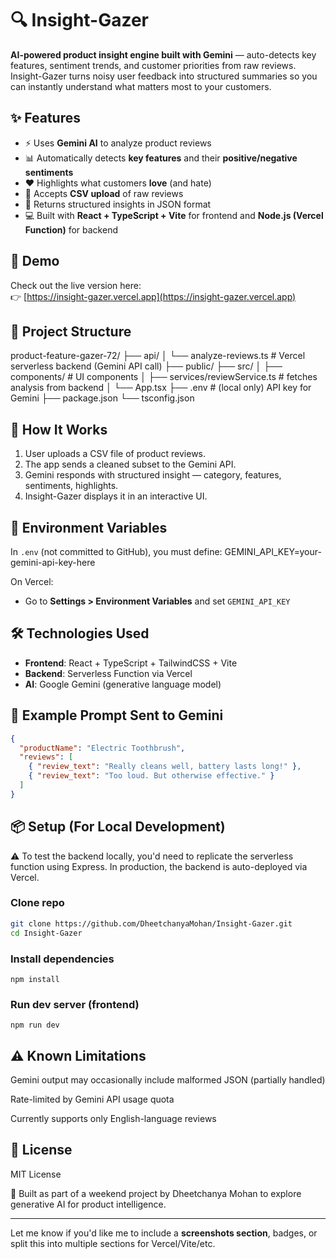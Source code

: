 # 🔍 Insight-Gazer

**AI-powered product insight engine built with Gemini** — auto-detects key features, sentiment trends, and customer priorities from raw reviews.  
Insight-Gazer turns noisy user feedback into structured summaries so you can instantly understand what matters most to your customers.

## ✨ Features

- ⚡ Uses **Gemini AI** to analyze product reviews
- 📊 Automatically detects **key features** and their **positive/negative sentiments**
- ❤️ Highlights what customers **love** (and hate)
- 📁 Accepts **CSV upload** of raw reviews
- 🧠 Returns structured insights in JSON format
- 💻 Built with **React + TypeScript + Vite** for frontend and **Node.js (Vercel Function)** for backend

## 🚀 Demo

Check out the live version here:  
👉 [https://insight-gazer.vercel.app](https://insight-gazer.vercel.app)

## 📂 Project Structure
product-feature-gazer-72/
├── api/
│ └── analyze-reviews.ts # Vercel serverless backend (Gemini API call)
├── public/
├── src/
│ ├── components/ # UI components
│ ├── services/reviewService.ts # fetches analysis from backend
│ └── App.tsx
├── .env # (local only) API key for Gemini
├── package.json
└── tsconfig.json


## 🧪 How It Works

1. User uploads a CSV file of product reviews.
2. The app sends a cleaned subset to the Gemini API.
3. Gemini responds with structured insight — category, features, sentiments, highlights.
4. Insight-Gazer displays it in an interactive UI.

## 🔐 Environment Variables

In `.env` (not committed to GitHub), you must define:
GEMINI_API_KEY=your-gemini-api-key-here


On Vercel:
- Go to **Settings > Environment Variables** and set `GEMINI_API_KEY`

## 🛠️ Technologies Used

- **Frontend**: React + TypeScript + TailwindCSS + Vite
- **Backend**: Serverless Function via Vercel
- **AI**: Google Gemini (generative language model)

## 🧾 Example Prompt Sent to Gemini

```json
{
  "productName": "Electric Toothbrush",
  "reviews": [
    { "review_text": "Really cleans well, battery lasts long!" },
    { "review_text": "Too loud. But otherwise effective." }
  ]
}
```

## 📦 Setup (For Local Development)

⚠️ To test the backend locally, you'd need to replicate the serverless function using Express. In production, the backend is auto-deployed via Vercel.

### Clone repo
```bash
git clone https://github.com/DheetchanyaMohan/Insight-Gazer.git
cd Insight-Gazer
```

### Install dependencies
```
npm install
```

### Run dev server (frontend)
```
npm run dev
```

## ⚠️ Known Limitations
Gemini output may occasionally include malformed JSON (partially handled)

Rate-limited by Gemini API usage quota

Currently supports only English-language reviews

## 📄 License
MIT License

🧠 Built as part of a weekend project by Dheetchanya Mohan to explore generative AI for product intelligence.

---

Let me know if you'd like me to include a **screenshots section**, badges, or split this into multiple sections for Vercel/Vite/etc.

